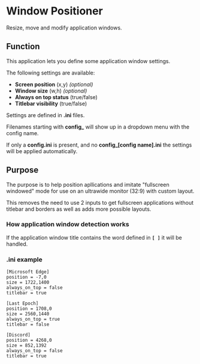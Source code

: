 # Window Positioner
Resize, move and modify application windows.

## Function
This application lets you define some application window settings.

The following settings are available:
- **Screen position** (x,y)     _(optional)_
- **Window size** (w,h)         _(optional)_
- **Always on top status** (true/false)
- **Titlebar visibility** (true/false)

Settings are defined in **.ini** files.

Filenames starting with **config_** will show up in a dropdown menu with the config name.

If only a **config.ini** is present, and no **config_[config name].ini** the settings will be applied automatically.

## Purpose
The purpose is to help position apllications and imitate "fullscreen windowed" mode for use on an ultrawide monitor (32:9) with custom layout.

This removes the need to use 2 inputs to get fullscreen applications without titlebar and borders as well as adds more possible layouts.

### How application window detection works
If the application window title contains the word defined in **```[ ]```** it will be handled.

### .ini example
```
[Microsoft Edge]
position = -7,0
size = 1722,1400
always_on_top = false
titlebar = true

[Last Epoch]
position = 1708,0
size = 2560,1440
always_on_top = true
titlebar = false

[Discord]
position = 4268,0
size = 852,1392
always_on_top = false
titlebar = true
```
